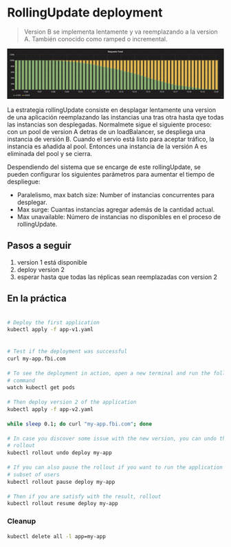 RollingUpdate deployment
========================

> Version B se implementa lentamente y va reemplazando a la version A. También conocido como ramped o incremental.

![kubernetes rollingUpdate deployment](grafana-rolling-update.png)

La estrategia rollingUpdate consiste en desplagar lentamente una version de una aplicación reemplazando
las instancias una tras otra hasta qye todas las instancias son desplegadas.
Normalmete sigue el siguiente proceso: con un pool de version A detras de un loadBalancer, se despliega una instancia de versión B. Cuando el servio está listo para aceptar tráfico, la instancia es añadida al pool. 
Entonces una instancia de la versión A es eliminada del pool y se cierra.

Despendiendo del sistema que se encarge de este rollingUpdate, se pueden configurar los siguientes parámetros 
para aumentar el tiempo de despliegue:

- Paralelismo, max batch size: Number of instancias concurrentes para desplegar.
- Max surge: Cuantas instancias agregar además de la cantidad actual.
- Max unavailable: Número de instancias no disponibles en el proceso de rollingUpdate.

## Pasos a seguir

1. version 1 está disponible
1. deploy version 2
1. esperar hasta que todas las réplicas sean reemplazadas con version 2

## En la práctica

```bash

# Deploy the first application
kubectl apply -f app-v1.yaml


# Test if the deployment was successful
curl my-app.fbi.com

# To see the deployment in action, open a new terminal and run the following
# command
watch kubectl get pods

# Then deploy version 2 of the application
kubectl apply -f app-v2.yaml

while sleep 0.1; do curl "my-app.fbi.com"; done

# In case you discover some issue with the new version, you can undo the
# rollout
kubectl rollout undo deploy my-app

# If you can also pause the rollout if you want to run the application for a
# subset of users
kubectl rollout pause deploy my-app

# Then if you are satisfy with the result, rollout
kubectl rollout resume deploy my-app
```

### Cleanup

```bash
kubectl delete all -l app=my-app
```